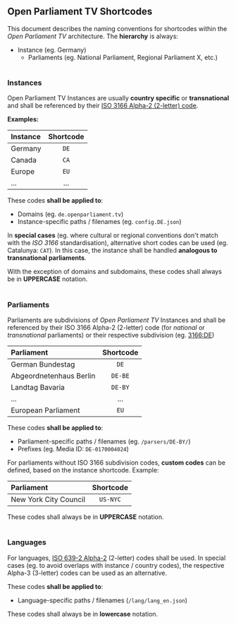 ## Open Parliament TV Shortcodes

This document describes the naming conventions for shortcodes within the *Open Parliament TV* architecture. The **hierarchy** is always:
* Instance (eg. Germany)
	* Parliaments (eg. National Parliament, Regional Parliament X, etc.) 

#
### Instances 

Open Parliament TV Instances are usually **country specific** or **transnational** and shall be referenced by their [ISO 3166 Alpha-2 (2-letter) code](https://www.iso.org/obp/ui/#search/code/). 

**Examples:**

| Instance| Shortcode | 
| :------------- | :----------: | 
| Germany | `DE` |
| Canada | `CA` | 
| Europe | `EU` | 
| ... | ... | 

These codes **shall be applied to**: 
* Domains (eg. `de.openparliament.tv`)
* Instance-specific paths / filenames (eg. `config.DE.json`)

In **special cases** (eg. where cultural or regional conventions don't match with the *ISO 3166* standardisation), alternative short codes can be used (eg. Catalunya: `CAT`). In this case, the instance shall be handled **analogous to transnational parliaments**.

With the exception of domains and subdomains, these codes shall always be in **UPPERCASE** notation.


#
### Parliaments

Parliaments are subdivisions of *Open Parliament TV* Instances and shall be referenced by their ISO 3166 Alpha-2 (2-letter) code (for *national* or *transnational* parliaments) or their respective subdivision (eg. [3166:DE](https://www.iso.org/obp/ui/#iso:code:3166:DE))

| Parliament| Shortcode | 
| :------------- | :----------: | 
| German Bundestag | `DE` |
| Abgeordnetenhaus Berlin | `DE-BE` |
| Landtag Bavaria | `DE-BY` |
| ... | ... | 
| European Parliament |`EU`| 

These codes **shall be applied to**: 
* Parliament-specific paths / filenames (eg. `/parsers/DE-BY/`)
* Prefixes (eg. Media ID: `DE-0170004024`)

For parliaments without ISO 3166 subdivision codes, **custom codes** can be defined, based on the instance shortcode. Example: 

| Parliament| Shortcode | 
| :------------- | :----------: | 
| New York City Council | `US-NYC` |

These codes shall always be in **UPPERCASE** notation.

#
### Languages 

For languages, [ISO 639-2 Alpha-2](https://www.loc.gov/standards/iso639-2/php/code_list.php) (2-letter) codes shall be used. In special cases (eg. to avoid overlaps with instance / country codes), the respective Alpha-3 (3-letter) codes can be used as an alternative.

These codes **shall be applied to**:
* Language-specific paths / filenames (`/lang/lang_en.json`)

These codes shall always be in **lowercase** notation.

